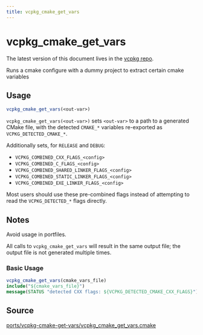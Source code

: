 ```yaml
---
title: vcpkg_cmake_get_vars
---
```


# vcpkg_cmake_get_vars

The latest version of this document lives in the [vcpkg repo](https://github.com/Microsoft/vcpkg/blob/master/docs/maintainers/ports/vcpkg-cmake-get-vars/vcpkg_cmake_get_vars.md).

Runs a cmake configure with a dummy project to extract certain cmake variables

## Usage
```cmake
vcpkg_cmake_get_vars(<out-var>)
```

`vcpkg_cmake_get_vars(<out-var>)` sets `<out-var>` to
a path to a generated CMake file, with the detected `CMAKE_*` variables
re-exported as `VCPKG_DETECTED_CMAKE_*`.

Additionally sets, for `RELEASE` and `DEBUG`:
- `VCPKG_COMBINED_CXX_FLAGS_<config>`
- `VCPKG_COMBINED_C_FLAGS_<config>`
- `VCPKG_COMBINED_SHARED_LINKER_FLAGS_<config>`
- `VCPKG_COMBINED_STATIC_LINKER_FLAGS_<config>`
- `VCPKG_COMBINED_EXE_LINKER_FLAGS_<config>`

Most users should use these pre-combined flags instead of attempting
to read the `VCPKG_DETECTED_*` flags directly.

## Notes
Avoid usage in portfiles.

All calls to `vcpkg_cmake_get_vars` will result in the same output file;
the output file is not generated multiple times.

### Basic Usage

```cmake
vcpkg_cmake_get_vars(cmake_vars_file)
include("${cmake_vars_file}")
message(STATUS "detected CXX flags: ${VCPKG_DETECTED_CMAKE_CXX_FLAGS}")
```

## Source
[ports/vcpkg-cmake-get-vars/vcpkg\_cmake\_get\_vars.cmake](https://github.com/Microsoft/vcpkg/blob/master/ports/vcpkg-cmake-get-vars/vcpkg_cmake_get_vars.cmake)

